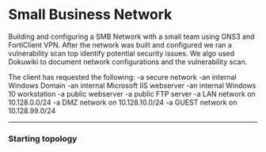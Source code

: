 # Small Business Network

Building and configuring a SMB Network with a small team using GNS3 and FortiClient VPN. After the network was built and configured we ran a vulnerability scan top identify potential security issues. We algo used Dokuwiki to document network configurations and the vulnerability scan.

The client has requested the following:
-a secure network
-an internal Windows Domain
-an internal Microsoft IIS webserver
-an internal Windows 10 workstation
-a public webserver
-a public FTP server
-a LAN network on 10.128.0.0/24
-a DMZ network on 10.128.10.0/24
-a GUEST network on 10.128.99.0/24


---

### Starting topology
